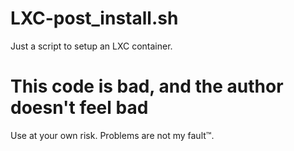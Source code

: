 # LXC-post_install.sh
Just a script to setup an LXC container.

# This code is bad, and the author doesn't feel bad
Use at your own risk. Problems are not my fault™.

